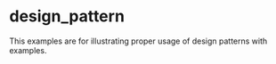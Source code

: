# design_pattern

This examples are for illustrating proper usage of design patterns with examples.
